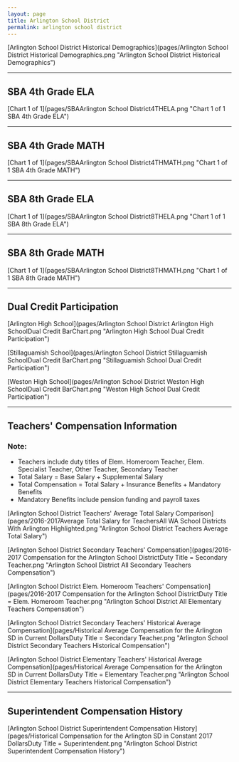 ```yaml
---
layout: page
title: Arlington School District
permalink: arlington school district
---
```



[Arlington School District Historical Demographics](pages/Arlington School District Historical Demographics.png "Arlington School District Historical Demographics")

___

## SBA 4th Grade ELA

[Chart 1 of 1](pages/SBAArlington School District4THELA.png "Chart 1 of 1 SBA 4th Grade ELA")


___

## SBA 4th Grade MATH

[Chart 1 of 1](pages/SBAArlington School District4THMATH.png "Chart 1 of 1 SBA 4th Grade MATH")


___

## SBA 8th Grade ELA

[Chart 1 of 1](pages/SBAArlington School District8THELA.png "Chart 1 of 1 SBA 8th Grade ELA")


___

## SBA 8th Grade MATH

[Chart 1 of 1](pages/SBAArlington School District8THMATH.png "Chart 1 of 1 SBA 8th Grade MATH")


___

## Dual Credit Participation

[Arlington High School](pages/Arlington School District Arlington High SchoolDual Credit BarChart.png "Arlington High School Dual Credit Participation")

[Stillaguamish School](pages/Arlington School District Stillaguamish SchoolDual Credit BarChart.png "Stillaguamish School Dual Credit Participation")

[Weston High School](pages/Arlington School District Weston High SchoolDual Credit BarChart.png "Weston High School Dual Credit Participation")


___

## Teachers' Compensation Information
### Note:
- Teachers include duty titles of Elem. Homeroom Teacher, Elem. Specialist Teacher, Other Teacher, Secondary Teacher
- Total Salary = Base Salary + Supplemental Salary
- Total Compensation = Total Salary + Insurance Benefits + Mandatory Benefits
- Mandatory Benefits include pension funding and payroll taxes

[Arlington School District Teachers' Average Total Salary Comparison](pages/2016-2017Average Total Salary for TeachersAll WA School Districts With Arlington Highlighted.png "Arlington School District Teachers Average Total Salary")

[Arlington School District Secondary Teachers' Compensation](pages/2016-2017 Compensation for the Arlington School DistrictDuty Title = Secondary Teacher.png "Arlington School District All Secondary Teachers Compensation")

[Arlington School District Elem. Homeroom Teachers' Compensation](pages/2016-2017 Compensation for the Arlington School DistrictDuty Title = Elem. Homeroom Teacher.png "Arlington School District All Elementary Teachers Compensation")

[Arlington School District Secondary Teachers' Historical Average Compensation](pages/Historical Average Compensation for the Arlington SD in Current DollarsDuty Title = Secondary Teacher.png "Arlington School District Secondary Teachers Historical Compensation")

[Arlington School District Elementary Teachers' Historical Average Compensation](pages/Historical Average Compensation for the Arlington SD in Current DollarsDuty Title = Elementary Teacher.png "Arlington School District Elementary Teachers Historical Compensation")


___

## Superintendent Compensation History

[Arlington School District Superintendent Compensation History](pages/Historical Compensation for the Arlington SD in Constant 2017 DollarsDuty Title = Superintendent.png "Arlington School District Superintendent Compensation History")

